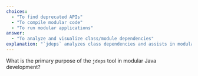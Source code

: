 ```yaml
---
choices:
  - "To find deprecated APIs"
  - "To compile modular code"
  - "To run modular applications"
answer:
  - "To analyze and visualize class/module dependencies"
explanation: "`jdeps` analyzes class dependencies and assists in modularizing Java applications, helping to generate `module-info.java` and reduce unused modules."
---
```


What is the primary purpose of the `jdeps` tool in modular Java development?
